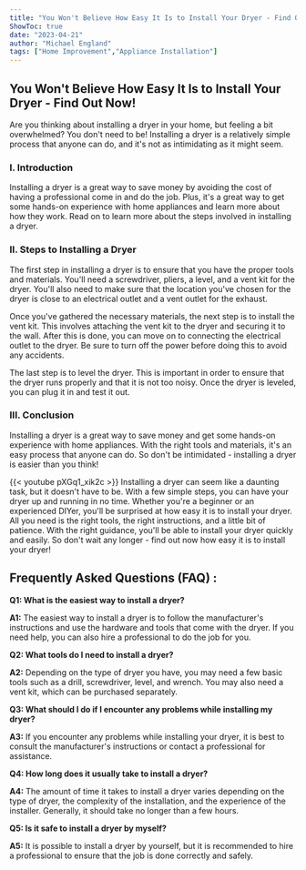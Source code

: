 ```yaml
---
title: "You Won't Believe How Easy It Is to Install Your Dryer - Find Out Now!"
ShowToc: true 
date: "2023-04-21"
author: "Michael England" 
tags: ["Home Improvement","Appliance Installation"]
---
```

<h2>You Won't Believe How Easy It Is to Install Your Dryer - Find Out Now!</h2>

<p>Are you thinking about installing a dryer in your home, but feeling a bit overwhelmed? You don't need to be! Installing a dryer is a relatively simple process that anyone can do, and it's not as intimidating as it might seem.</p>

<h3>I. Introduction</h3>

<p>Installing a dryer is a great way to save money by avoiding the cost of having a professional come in and do the job. Plus, it's a great way to get some hands-on experience with home appliances and learn more about how they work. Read on to learn more about the steps involved in installing a dryer.</p>

<h3>II. Steps to Installing a Dryer</h3>

<p>The first step in installing a dryer is to ensure that you have the proper tools and materials. You'll need a screwdriver, pliers, a level, and a vent kit for the dryer. You'll also need to make sure that the location you've chosen for the dryer is close to an electrical outlet and a vent outlet for the exhaust.</p>

<p>Once you've gathered the necessary materials, the next step is to install the vent kit. This involves attaching the vent kit to the dryer and securing it to the wall. After this is done, you can move on to connecting the electrical outlet to the dryer. Be sure to turn off the power before doing this to avoid any accidents.</p>

<p>The last step is to level the dryer. This is important in order to ensure that the dryer runs properly and that it is not too noisy. Once the dryer is leveled, you can plug it in and test it out.</p>

<h3>III. Conclusion</h3>

<p>Installing a dryer is a great way to save money and get some hands-on experience with home appliances. With the right tools and materials, it's an easy process that anyone can do. So don't be intimidated - installing a dryer is easier than you think!</p>

{{< youtube pXGq1_xik2c >}} 
Installing a dryer can seem like a daunting task, but it doesn't have to be. With a few simple steps, you can have your dryer up and running in no time. Whether you're a beginner or an experienced DIYer, you'll be surprised at how easy it is to install your dryer. All you need is the right tools, the right instructions, and a little bit of patience. With the right guidance, you'll be able to install your dryer quickly and easily. So don't wait any longer - find out now how easy it is to install your dryer!

## Frequently Asked Questions (FAQ) :
**Q1: What is the easiest way to install a dryer?**

**A1:** The easiest way to install a dryer is to follow the manufacturer's instructions and use the hardware and tools that come with the dryer. If you need help, you can also hire a professional to do the job for you.

**Q2: What tools do I need to install a dryer?**

**A2:** Depending on the type of dryer you have, you may need a few basic tools such as a drill, screwdriver, level, and wrench. You may also need a vent kit, which can be purchased separately.

**Q3: What should I do if I encounter any problems while installing my dryer?**

**A3:** If you encounter any problems while installing your dryer, it is best to consult the manufacturer's instructions or contact a professional for assistance.

**Q4: How long does it usually take to install a dryer?**

**A4:** The amount of time it takes to install a dryer varies depending on the type of dryer, the complexity of the installation, and the experience of the installer. Generally, it should take no longer than a few hours.

**Q5: Is it safe to install a dryer by myself?**

**A5:** It is possible to install a dryer by yourself, but it is recommended to hire a professional to ensure that the job is done correctly and safely.





